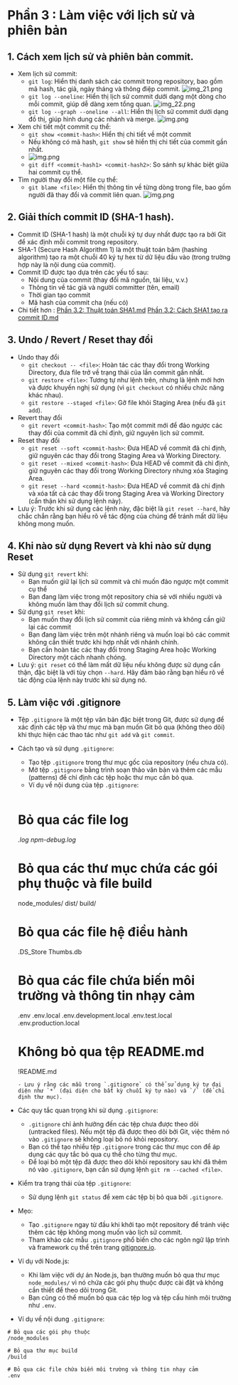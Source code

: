 # Phần 3 : Làm việc với lịch sử và phiên bản    
## 1. **Cách xem lịch sử và phiên bản commit.**
* Xem lịch sử commit:
   - `git log`: Hiển thị danh sách các commit trong repository, bao gồm mã hash, tác giả, ngày tháng và thông điệp commit.
  ![img_21.png](Image/img_21.png)
   - `git log --oneline`: Hiển thị lịch sử commit dưới dạng một dòng cho mỗi commit, giúp dễ dàng xem tổng quan.
  ![img_22.png](Image/img_22.png)
   - `git log --graph --oneline --all`: Hiển thị lịch sử commit dưới dạng đồ thị, giúp hình dung các nhánh và merge.
  ![img.png](Image/img_23.png)
* Xem chi tiết một commit cụ thể:
    - `git show <commit-hash>`: Hiển thị chi tiết về một commit
    - Nếu không có mã hash, `git show` sẽ hiển thị chi tiết của commit gần nhất.
    - ![img.png](Image/img_24.png)
    - `git diff <commit-hash1> <commit-hash2>`: So sánh sự khác biệt giữa hai commit cụ thể.
* Tìm người thay đổi một file cụ thể:
    - `git blame <file>`: Hiển thị thông tin về từng dòng trong file, bao gồm người đã thay đổi và commit liên quan.
  ![img.png](Image/img_26.png)
## 2. **Giải thích commit ID (SHA-1 hash).**
* Commit ID (SHA-1 hash) là một chuỗi ký tự duy nhất được tạo ra bởi Git để xác định mỗi commit trong repository.
* SHA-1 (Secure Hash Algorithm 1) là một thuật toán băm (hashing algorithm) tạo ra một chuỗi 40 ký tự hex từ dữ liệu đầu vào (trong trường hợp này là nội dung của commit).
* Commit ID được tạo dựa trên các yếu tố sau:
   - Nội dung của commit (thay đổi mã nguồn, tài liệu, v.v.)
   - Thông tin về tác giả và người committer (tên, email)
   - Thời gian tạo commit
   - Mã hash của commit cha (nếu có)
* Chi tiết hơn :
    [Phần 3.2: Thuật toán SHA1.md](Ph%E1%BA%A7n%203.2%3A%20Thu%E1%BA%ADt%20to%C3%A1n%20SHA1.md)
    [Phần 3.2: Cách SHA1 tạo ra commit ID.md](Ph%E1%BA%A7n%203.2%3A%20C%C3%A1ch%20SHA1%20t%E1%BA%A1o%20ra%20commit%20ID.md)
## 3. **Undo / Revert / Reset thay đổi**
- Undo thay đổi
   - `git checkout -- <file>`: Hoàn tác các thay đổi trong Working Directory, đưa file trở về trạng thái của lần commit gần nhất.
   - `git restore <file>`: Tương tự như lệnh trên, nhưng là lệnh mới hơn và được khuyến nghị sử dụng (vì `git checkout` có nhiều chức năng khác nhau).
   - `git restore --staged <file>`: Gỡ file khỏi Staging Area (nếu đã `git add`).
- Revert thay đổi
   - `git revert <commit-hash>`: Tạo một commit mới để đảo ngược các thay đổi của commit đã chỉ định, giữ nguyên lịch sử commit.
- Reset thay đổi
   - `git reset --soft <commit-hash>`: Đưa HEAD về commit đã chỉ định, giữ nguyên các thay đổi trong Staging Area và Working Directory.
   - `git reset --mixed <commit-hash>`: Đưa HEAD về commit đã chỉ định, giữ nguyên các thay đổi trong Working Directory nhưng xóa Staging Area.
   - `git reset --hard <commit-hash>`: Đưa HEAD về commit đã chỉ định và xóa tất cả các thay đổi trong Staging Area và Working Directory (cẩn thận khi sử dụng lệnh này).
- Lưu ý: Trước khi sử dụng các lệnh này, đặc biệt là `git reset --hard`, hãy chắc chắn rằng bạn hiểu rõ về tác động của chúng để tránh mất dữ liệu không mong muốn.
## 4. Khi nào sử dụng Revert và khi nào sử dụng Reset
* Sử dụng `git revert` khi:
    - Bạn muốn giữ lại lịch sử commit và chỉ muốn đảo ngược một commit cụ thể
    - Bạn đang làm việc trong một repository chia sẻ với nhiều người và không muốn làm thay đổi lịch sử commit chung.
* Sử dụng `git reset` khi:
    - Bạn muốn thay đổi lịch sử commit của riêng mình và không cần giữ lại các commit
    - Bạn đang làm việc trên một nhánh riêng và muốn loại bỏ các commit không cần thiết trước khi hợp nhất với nhánh chính.
    - Bạn cần hoàn tác các thay đổi trong Staging Area hoặc Working Directory một cách nhanh chóng.
* Lưu ý: `git reset` có thể làm mất dữ liệu nếu không được sử dụng cẩn thận, đặc biệt là với tùy chọn `--hard`. Hãy đảm bảo rằng bạn hiểu rõ về tác động của lệnh này trước khi sử dụng nó.
## 5. Làm việc với .gitignore
* Tệp `.gitignore` là một tệp văn bản đặc biệt trong Git, được sử dụng để xác định các tệp và thư mục mà bạn muốn Git bỏ qua (không theo dõi) khi thực hiện các thao tác như `git add` và `git commit`.
* Cách tạo và sử dụng `.gitignore`:
   - Tạo tệp `.gitignore` trong thư mục gốc của repository (nếu chưa có).
   - Mở tệp `.gitignore` bằng trình soạn thảo văn bản và thêm các mẫu (patterns) để chỉ định các tệp hoặc thư mục cần bỏ qua.
   - Ví dụ về nội dung của tệp `.gitignore`:
     ```
    # Bỏ qua các file log
    *.log
    npm-debug.log*
    
    # Bỏ qua các thư mục chứa các gói phụ thuộc và file build
    node_modules/
    dist/
    build/
    
    # Bỏ qua các file hệ điều hành
    .DS_Store
    Thumbs.db
    
    # Bỏ qua các file chứa biến môi trường và thông tin nhạy cảm
    .env
    .env.local
    .env.development.local
    .env.test.local
    .env.production.local
    # Không bỏ qua tệp README.md
    !README.md
     ```
   - Lưu ý rằng các mẫu trong `.gitignore` có thể sử dụng ký tự đại diện như `*` (đại diện cho bất kỳ chuỗi ký tự nào) và `/` (để chỉ định thư mục).
* Các quy tắc quan trọng khi sử dụng `.gitignore`:
   - `.gitignore` chỉ ảnh hưởng đến các tệp chưa được theo dõi (untracked files). Nếu một tệp đã được theo dõi bởi Git, việc thêm nó vào `.gitignore` sẽ không loại bỏ nó khỏi repository.
   - Bạn có thể tạo nhiều tệp `.gitignore` trong các thư mục con để áp dụng các quy tắc bỏ qua cụ thể cho từng thư mục.
   - Để loại bỏ một tệp đã được theo dõi khỏi repository sau khi đã thêm nó vào `.gitignore`, bạn cần sử dụng lệnh `git rm --cached <file>`.
* Kiểm tra trạng thái của tệp `.gitignore`:
   - Sử dụng lệnh `git status` để xem các tệp bị bỏ qua bởi `.gitignore`.
* Mẹo: 
   - Tạo `.gitignore` ngay từ đầu khi khởi tạo một repository để tránh việc thêm các tệp không mong muốn vào lịch sử commit.
   - Tham khảo các mẫu `.gitignore` phổ biến cho các ngôn ngữ lập trình và framework cụ thể trên trang [gitignore.io](https://www.toptal.com/developers/gitignore).
* Ví dụ với Node.js:
   - Khi làm việc với dự án Node.js, bạn thường muốn bỏ qua thư mục `node_modules/` vì nó chứa các gói phụ thuộc được cài đặt và không cần thiết để theo dõi trong Git.
   - Bạn cũng có thể muốn bỏ qua các tệp log và tệp cấu hình môi trường như `.env`.
* Ví dụ về nội dung `.gitignore`:
```shell
# Bỏ qua các gói phụ thuộc
/node_modules

# Bỏ qua thư mục build
/build

# Bỏ qua các file chứa biến môi trường và thông tin nhạy cảm
.env
```